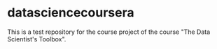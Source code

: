 # datasciencecoursera
This is a test repository for the course project of the course "The Data Scientist's Toolbox".
